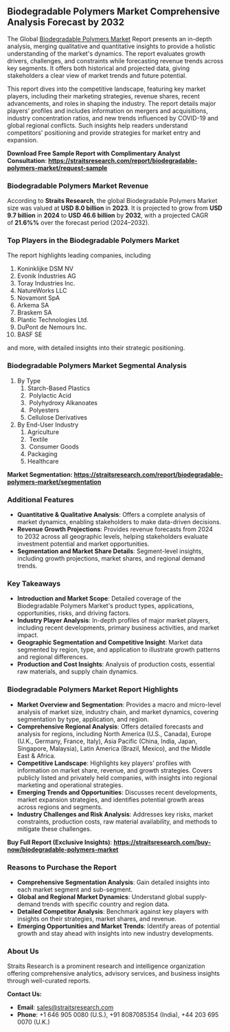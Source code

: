 <p>&nbsp;</p>
<h2>Biodegradable Polymers Market Comprehensive Analysis Forecast by&nbsp;2032</h2>
<p>The Global <a href="https://straitsresearch.com/report/biodegradable-polymers-market">Biodegradable Polymers Market</a> Report presents an in-depth analysis, merging qualitative and quantitative insights to provide a holistic understanding of the market's dynamics. The report evaluates growth drivers, challenges, and constraints while forecasting revenue trends across key segments. It offers both historical and projected data, giving stakeholders a clear view of market trends and future potential.</p>
<p>This report dives into the competitive landscape, featuring key market players, including their marketing strategies, revenue shares, recent advancements, and roles in shaping the industry. The report details major players' profiles and includes information on mergers and acquisitions, industry concentration ratios, and new trends influenced by COVID-19 and global regional conflicts. Such insights help readers understand competitors' positioning and provide strategies for market entry and expansion.</p>
<p><strong>Download Free Sample Report with&nbsp;Complimentary Analyst Consultation</strong>:&nbsp;<strong><a href="https://straitsresearch.com/report/biodegradable-polymers-market/request-sample">https://straitsresearch.com/report/biodegradable-polymers-market/request-sample</a></strong></p>
<h3>Biodegradable Polymers Market Revenue</h3>
<p>According to&nbsp;<strong>Straits Research</strong>, the global Biodegradable Polymers Market size was valued at&nbsp;<strong>USD 8.0 billion</strong>&nbsp;in&nbsp;<strong>2023</strong>. It is projected&nbsp;to grow from&nbsp;<strong>USD 9.7 billion</strong>&nbsp;in&nbsp;<strong>2024</strong>&nbsp;to&nbsp;<strong>USD 46.6 billion</strong>&nbsp;by&nbsp;<strong>2032</strong>, with a projected CAGR of&nbsp;<strong>21.6%%</strong>&nbsp;over the forecast period (2024&ndash;2032).</p>
<h3>Top Players in the Biodegradable Polymers Market</h3>
<p>The report highlights leading companies, including&nbsp;</p>
<ol>
<li>Koninklijke DSM NV</li>
<li>Evonik Industries AG</li>
<li>Toray Industries Inc.</li>
<li>NatureWorks LLC</li>
<li>Novamont SpA</li>
<li>Arkema SA</li>
<li>Braskem SA</li>
<li>Plantic Technologies Ltd.</li>
<li>DuPont de Nemours Inc.</li>
<li>BASF SE</li>
</ol>
<p>and more, with detailed insights into their strategic positioning.</p>
<h3>Biodegradable Polymers Market Segmental Analysis</h3>
<ol>
<li>By Type
<ol>
<li>Starch-Based Plastics</li>
<li>&nbsp;Polylactic Acid</li>
<li>&nbsp;Polyhydroxy Alkanoates</li>
<li>&nbsp;Polyesters</li>
<li>Cellulose Derivatives</li>
</ol>
</li>
<li>By End-User Industry
<ol>
<li>Agriculture</li>
<li>&nbsp;Textile</li>
<li>&nbsp;Consumer Goods</li>
<li>Packaging</li>
<li>Healthcare</li>
</ol>
</li>
</ol>
<p><strong>Market Segmentation:&nbsp;<a href="https://straitsresearch.com/report/biodegradable-polymers-market/segmentation">https://straitsresearch.com/report/biodegradable-polymers-market/segmentation</a></strong></p>
<h3>Additional Features</h3>
<ul>
<li><strong>Quantitative &amp; Qualitative Analysis</strong>: Offers a complete analysis of market dynamics, enabling stakeholders to make data-driven decisions.</li>
<li><strong>Revenue Growth Projections</strong>: Provides revenue forecasts from&nbsp;2024 to&nbsp;2032 across all geographic levels, helping stakeholders evaluate investment potential and market opportunities.</li>
<li><strong>Segmentation and Market Share Details</strong>: Segment-level insights, including growth projections, market shares, and regional demand trends.</li>
</ul>
<h3>Key Takeaways</h3>
<ul>
<li><strong>Introduction and Market Scope</strong>: Detailed coverage of the Biodegradable Polymers Market's product types, applications, opportunities, risks, and driving factors.</li>
<li><strong>Industry Player Analysis</strong>: In-depth profiles of major market players, including recent developments, primary business activities, and market impact.</li>
<li><strong>Geographic Segmentation and Competitive Insight</strong>: Market data segmented by region, type, and application to illustrate growth patterns and regional differences.</li>
<li><strong>Production and Cost Insights</strong>: Analysis of production costs, essential raw materials, and supply chain dynamics.</li>
</ul>
<h3>Biodegradable Polymers Market Report Highlights</h3>
<ul>
<li><strong>Market Overview and Segmentation</strong>: Provides a macro and micro-level analysis of market size, industry chain, and market dynamics, covering segmentation by type, application, and region.</li>
<li><strong>Comprehensive Regional Analysis</strong>: Offers detailed forecasts and analysis for regions, including North America (U.S., Canada), Europe (U.K., Germany, France, Italy), Asia Pacific (China, India, Japan, Singapore, Malaysia), Latin America (Brazil, Mexico), and the Middle East &amp; Africa.</li>
<li><strong>Competitive Landscape</strong>: Highlights key players' profiles with information on market share, revenue, and growth strategies. Covers publicly listed and privately held companies, with insights into regional marketing and operational strategies.</li>
<li><strong>Emerging Trends and Opportunities</strong>: Discusses recent developments, market expansion strategies, and identifies potential growth areas across regions and segments.</li>
<li><strong>Industry Challenges and Risk Analysis</strong>: Addresses key risks, market constraints, production costs, raw material availability, and methods to mitigate these challenges.</li>
</ul>
<p><strong>Buy Full Report (Exclusive Insights)</strong>:&nbsp;<strong><a href="https://straitsresearch.com/buy-now/biodegradable-polymers-market">https://straitsresearch.com/buy-now/biodegradable-polymers-market</a></strong></p>
<h3>Reasons to Purchase the Report</h3>
<ul>
<li><strong>Comprehensive Segmentation Analysis</strong>: Gain detailed insights into each market segment and sub-segment.</li>
<li><strong>Global and Regional Market Dynamics</strong>: Understand global supply-demand trends with specific country and region data.</li>
<li><strong>Detailed Competitor Analysis</strong>: Benchmark against key players with insights on their strategies, market shares, and revenue.</li>
<li><strong>Emerging Opportunities and Market Trends</strong>: Identify areas of potential growth and stay ahead with insights into new industry developments.</li>
</ul>
<h3>About Us</h3>
<p>Straits Research is a prominent research and intelligence organization offering comprehensive analytics, advisory services, and business insights through well-curated reports.</p>
<p><strong>Contact Us:</strong></p>
<ul>
<li><strong>Email</strong>: <a href="mailto:sales@straitsresearch.com">sales@straitsresearch.com</a></li>
<li><strong>Phone</strong>: +1 646 905 0080 (U.S.), +91 8087085354 (India), +44 203 695 0070 (U.K.)</li>
</ul>
<p>&nbsp;</p>
